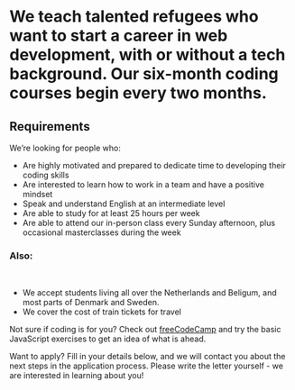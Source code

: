 # We teach talented refugees who want to start a career in web development, with or without a tech background. Our six-month coding courses begin every two months. 

## Requirements 

We’re looking for people who: 

- Are highly motivated and prepared to dedicate time to developing their coding skills
- Are interested to learn how to work in a team and have a positive mindset
- Speak and understand English at an intermediate level 
- Are able to study for at least 25 hours per week
- Are able to attend our in-person class every Sunday afternoon, plus occasional masterclasses during the week  

### Also:    
  
- We accept students living all over the Netherlands and Beligum, and most parts of Denmark and Sweden.
- We cover the cost of train tickets for travel   

Not sure if  coding is for you? Check out [freeCodeCamp](https://www.freecodecamp.org/) and try the basic JavaScript exercises to get an idea of what is ahead. 

Want to apply? Fill in your details below, and we will contact you about the next steps in the application process. Please write the letter yourself - we are interested in learning about you!
